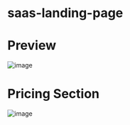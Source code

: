 # saas-landing-page

# Preview
![image](https://github.com/user-attachments/assets/efa0b085-b39d-47c8-844e-ecd2b58d1900)

# Pricing Section
![image](https://github.com/user-attachments/assets/e693df12-dc4b-48af-b6c9-6f29f93e3a05)

